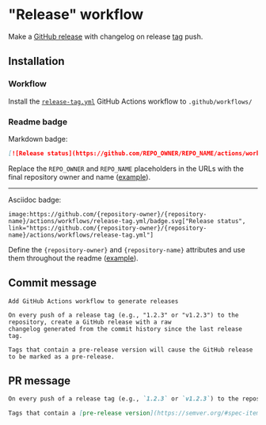 # "Release" workflow

Make a [GitHub release](https://docs.github.com/repositories/releasing-projects-on-github/about-releases) with changelog on release [tag](https://git-scm.com/book/en/v2/Git-Basics-Tagging) push.

## Installation

### Workflow

Install the [`release-tag.yml`](release-tag.yml) GitHub Actions workflow to `.github/workflows/`

### Readme badge

Markdown badge:

```markdown
[![Release status](https://github.com/REPO_OWNER/REPO_NAME/actions/workflows/release-tag.yml/badge.svg)](https://github.com/REPO_OWNER/REPO_NAME/actions/workflows/release-tag.yml)
```

Replace the `REPO_OWNER` and `REPO_NAME` placeholders in the URLs with the final repository owner and name ([example](https://raw.githubusercontent.com/arduino-libraries/ArduinoIoTCloud/master/README.md)).

---

Asciidoc badge:

```adoc
image:https://github.com/{repository-owner}/{repository-name}/actions/workflows/release-tag.yml/badge.svg["Release status", link="https://github.com/{repository-owner}/{repository-name}/actions/workflows/release-tag.yml"]
```

Define the `{repository-owner}` and `{repository-name}` attributes and use them throughout the readme ([example](https://raw.githubusercontent.com/arduino-libraries/WiFiNINA/master/README.adoc)).

## Commit message

```
Add GitHub Actions workflow to generate releases

On every push of a release tag (e.g., "1.2.3" or "v1.2.3") to the repository, create a GitHub release with a raw
changelog generated from the commit history since the last release tag.

Tags that contain a pre-release version will cause the GitHub release to be marked as a pre-release.
```

## PR message

```markdown
On every push of a release tag (e.g., `1.2.3` or `v1.2.3`) to the repository, create a [GitHub release](https://docs.github.com/repositories/releasing-projects-on-github/about-releases) with a raw [changelog generated](https://github.com/arduino/create-changelog) from the commit history since the last release tag.

Tags that contain a [pre-release version](https://semver.org/#spec-item-9) will cause the GitHub release to be marked as a pre-release.
```
